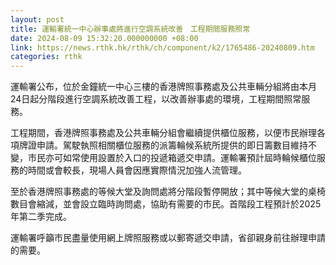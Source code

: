 ```yaml
---
layout: post
title: 運輸署統一中心辦事處將進行空調系統改善　工程期間服務照常
date: 2024-08-09 15:32:20.000000000 +08:00
link: https://news.rthk.hk/rthk/ch/component/k2/1765486-20240809.htm
categories: rthk
---
```


運輸署公布，位於金鐘統一中心三樓的香港牌照事務處及公共車輛分組將由本月24日起分階段進行空調系統改善工程，以改善辦事處的環境，工程期間照常服務。

工程期間，香港牌照事務處及公共車輛分組會繼續提供櫃位服務，以便市民辦理各項牌證申請。駕駛執照相關櫃位服務的派籌輪候系統所提供的即日籌數目維持不變，市民亦可如常使用設置於入口的投遞箱遞交申請。運輸署預計屆時輪候櫃位服務的時間或會較長，現場人員會因應實際情況加強人流管理。

至於香港牌照事務處的等候大堂及詢問處將分階段暫停開放；其中等候大堂的桌椅數目會縮減，並會設立臨時詢問處，協助有需要的市民。首階段工程預計於2025年第二季完成。

運輸署呼籲市民盡量使用網上牌照服務或以郵寄遞交申請，省卻親身前往辦理申請的需要。
